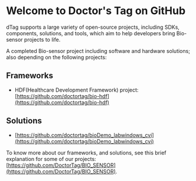 # Welcome to Doctor's Tag on GitHub 

dTag supports a large variety of open-source projects, including SDKs, components, solutions, and tools, which aim to help developers bring Bio-sensor projects to life.

A completed Bio-sensor project including software and hardware solutions; also depending on the following projects:

## Frameworks

* HDF(Healthcare Development Framework) project: [https://github.com/doctortag/bio-hdf](https://github.com/doctortag/bio-hdf)

## Solutions
* [https://github.com/doctortag/bioDemo_labwindows_cvi](https://github.com/doctortag/bioDemo_labwindows_cvi)


To know more about our frameworks, and solutions, see this brief explanation for some of our projects: [https://github.com/DoctorTag/BIO_SENSOR](https://github.com/DoctorTag/BIO_SENSOR).

